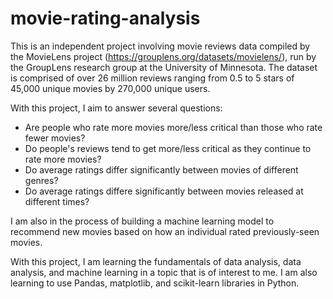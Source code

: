 # movie-rating-analysis
This is an independent project involving movie reviews data compiled by the MovieLens project (https://grouplens.org/datasets/movielens/), run by the GroupLens research group at the University of Minnesota. The dataset is comprised of over 26 million reviews ranging from 0.5 to 5 stars of 45,000 unique movies by 270,000 unique users.

With this project, I aim to answer several questions:
- Are people who rate more movies more/less critical than those who rate fewer movies?
- Do people's reviews tend to get more/less critical as they continue to rate more movies?
- Do average ratings differ significantly between movies of different genres?
- Do average ratings differe significantly between movies released at different times?

I am also in the process of building a machine learning model to recommend new movies based on how an individual rated previously-seen movies.

With this project, I am learning the fundamentals of data analysis, data analysis, and machine learning in a topic that is of interest to me. I am also learning to use Pandas, matplotlib, and scikit-learn libraries in Python.
